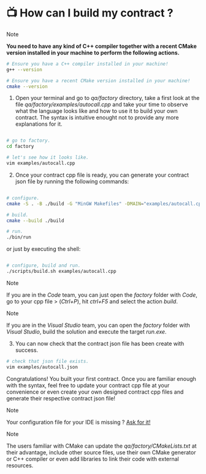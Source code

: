 # 📺 How can I build my contract ?

> [!NOTE]
> <strong>You need to have any kind of C++ compiler together with a recent CMake version installed in your machine to perform the following actions.</strong>
>```bash
># Ensure you have a C++ compiler installed in your machine!
>g++ --version
>
># Ensure you have a recent CMake version installed in your machine!
>cmake --version
>```

1. Open your terminal and go to <em>qa/factory</em> directory, take a first look at the file <em>qa/factory/examples/autocall.cpp</em> and take your time to observe what the language looks like and how to use it to build your own contract. The syntax is intuitive enought not to provide any more explanations for it.

```bash

# go to factory.
cd factory 

# let's see how it looks like.
vim examples/autocall.cpp
```

2. Once your contract cpp file is ready, you can generate your contract json file by running the following commands:

```bash

# configure.
cmake -S . -B ./build -G "MinGW Makefiles" -DMAIN="examples/autocall.cpp"

# build.
cmake --build ./build

# run.
./bin/run
```

or just by executing the shell:

```bash

# configure, build and run.
./scripts/build.sh examples/autocall.cpp

```

> [!NOTE] 
> If you are in the <em>Code</em> team, you can just 
> open the <em>factory</em> folder with <em>Code</em>, go to your cpp file > (<em>Ctrl+P</em>), hit <em>ctrl+F5</em> and select the action <em>build</em>.

> [!NOTE] 
> If you are in the <em>Visual Studio</em> team, you can 
> open the <em>factory</em> folder with <em>Visual Studio</em>, build the solution and execute the target <em>run.exe</em>.

3. You can now check that the contract json file has been create with success.

```bash
# check that json file exists.
vim examples/autocall.json
```

Congratulations! You built your first contract.
Once you are familiar enough with the syntax, feel free to update your contract cpp file at your convenience or even create your own designed contract cpp files and generate their respective contract json file!

> [!NOTE]
> Your configuration file for your IDE is missing ? [Ask for it!](https://GitHub/matt-charr/qa-demo/issues)

> [!NOTE]
> The users familiar with CMake can update the <em>qa/factory/CMakeLists.txt</em> at their advantage, include other source files, use their own CMake generator or C++ compiler or even add libraries to link their code with external resources.
